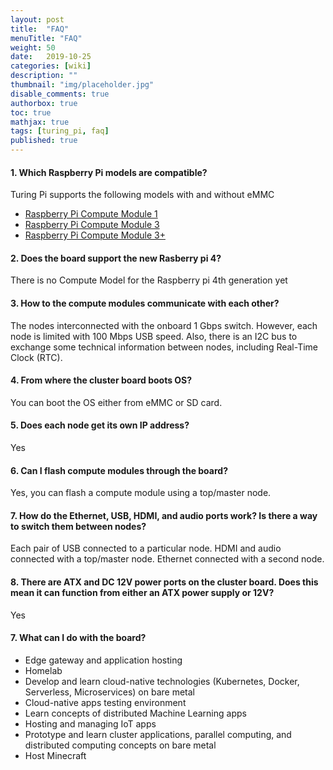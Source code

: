 ```yaml
---
layout: post
title:  "FAQ"
menuTitle: "FAQ"
weight: 50
date:   2019-10-25
categories: [wiki]
description: ""
thumbnail: "img/placeholder.jpg"
disable_comments: true
authorbox: true
toc: true
mathjax: true
tags: [turing_pi, faq]
published: true
---
```


#### 1. Which Raspberry Pi models are compatible?

Turing Pi supports the following models with and without eMMC

- [Raspberry Pi Compute Module 1](https://www.raspberrypi.org/products/compute-module-1/)
- [Raspberry Pi Compute Module 3](https://www.raspberrypi.org/products/compute-module-3/)
- [Raspberry Pi Compute Module 3+](https://www.raspberrypi.org/products/compute-module-3-plus/)

#### 2. Does the board support the new Rasberry pi 4?

There is no Compute Model for the Raspberry pi 4th generation yet

#### 3. How to the compute modules communicate with each other?

The nodes interconnected with the onboard 1 Gbps switch. However, each node is limited with 100 Mbps USB speed. Also, there is an I2C bus to exchange some technical information between nodes, including Real-Time Clock (RTC).

#### 4. From where the cluster board boots OS?

You can boot the OS either from eMMC or SD card.

#### 5. Does each node get its own IP address?

Yes

#### 6. Can I flash compute modules through the board?

Yes, you can flash a compute module using a top/master node.

#### 7. How do the Ethernet, USB, HDMI, and audio ports work? Is there a way to switch them between nodes?
Each pair of USB connected to a particular node. HDMI and audio connected with a top/master node. Ethernet connected with a second node.

#### 8. There are ATX and DC 12V power ports on the cluster board. Does this mean it can function from either an ATX power supply or 12V?
Yes

#### 7. What can I do with the board?

- Edge gateway and application hosting
- Homelab
- Develop and learn cloud-native technologies (Kubernetes, Docker, Serverless, Microservices) on bare metal
- Cloud-native apps testing environment
- Learn concepts of distributed Machine Learning apps
- Hosting and managing IoT apps
- Prototype and learn cluster applications, parallel computing, and distributed computing concepts on bare metal
- Host Minecraft
